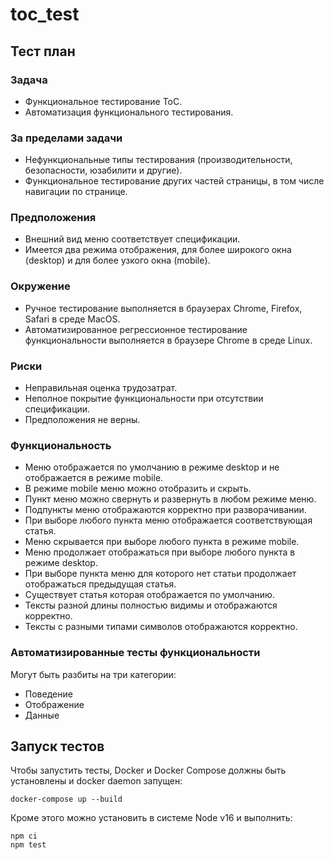# toc_test

## Тест план

### Задача
- Функциональное тестирование ТоС.
- Автоматизация функционального тестирования.
### За пределами задачи
- Нефункциональные типы тестирования (производительности, безопасности, юзабилити и другие).
- Функциональное тестирование других частей страницы, в том числе навигации по странице.
### Предположения
- Внешний вид меню соответствует спецификации.
- Имеется два режима отображения, для более широкого окна (desktop) и для более узкого окна (mobile).
### Окружение
- Ручное тестирование выполняется в браузерах Chrome, Firefox, Safari в среде MacOS.
- Автоматизированное регрессионное тестирование функциональности выполняется в браузере Chrome в среде Linux.
### Риски
- Неправильная оценка трудозатрат.
- Неполное покрытие функциональности при отсутствии спецификации.
- Предположения не верны.
### Функциональность
- Меню отображается по умолчанию в режиме desktop и не отображается в режиме mobile.
- В режиме mobile меню можно отобразить и скрыть.
- Пункт меню можно свернуть и развернуть в любом режиме меню.
- Подпункты меню отображаются корректно при разворачивании.
- При выборе любого пункта меню отображается соответствующая статья.
- Меню скрывается при выборе любого пункта в режиме mobile.
- Меню продолжает отображаться при выборе любого пункта в режиме desktop.
- При выборе пункта меню для которого нет статьи продолжает отображаться предыдущая статья.
- Существует статья которая отображается по умолчанию.
- Тексты разной длины полностью видимы и отображаются корректно.
- Тексты с разными типами символов отображаются корректно.
### Автоматизированные тесты функциональности
Могут быть разбиты на три категории:
- Поведение
- Отображение
- Данные

## Запуск тестов

Чтобы запустить тесты, Docker и Docker Compose должны быть установлены и docker daemon запущен:
```
docker-compose up --build
```

Кроме этого можно установить в системе Node v16 и выполнить:

```
npm ci
npm test
```